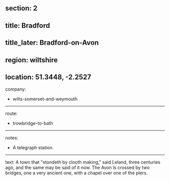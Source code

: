 section: 2
----
title: Bradford
----
title_later: Bradford-on-Avon
----
region: wiltshire
----
location: 51.3448, -2.2527
----
company:
- wilts-somerset-and-weymouth
----
route:
- trowbridge-to-bath
----
notes:
- A telegraph station.
----
text: A town that "stondeth by clooth making," said Leland, three centuries ago, and the same may be said of it now. The Avon is crossed by two bridges, one a very ancient one, with a chapel over one of the piers.
